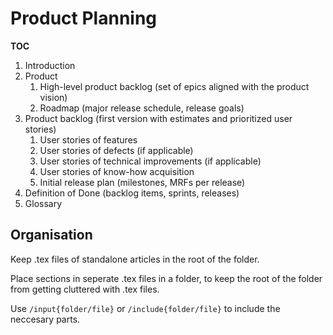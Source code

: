 # Product Planning
**TOC**

1. Introduction
2. Product 
    1. High-level product backlog (set of epics aligned with the product vision) 
    2. Roadmap (major release schedule, release goals) 
3. Product backlog (first version with estimates and prioritized user stories) 
    1. User stories of features 
    2. User stories of defects (if applicable) 
    3. User stories of technical improvements (if applicable) 
    4. User stories of know-how acquisition 
    5. Initial release plan (milestones, MRFs per release)
4. Definition of Done (backlog items, sprints, releases) 
5. Glossary


## Organisation
Keep .tex files of standalone articles in the root of the folder.

Place sections in seperate .tex files in a folder, to keep the root of the folder from getting cluttered with .tex files.

Use ```/input{folder/file}``` or ```/include{folder/file}``` to include the neccesary parts. 
